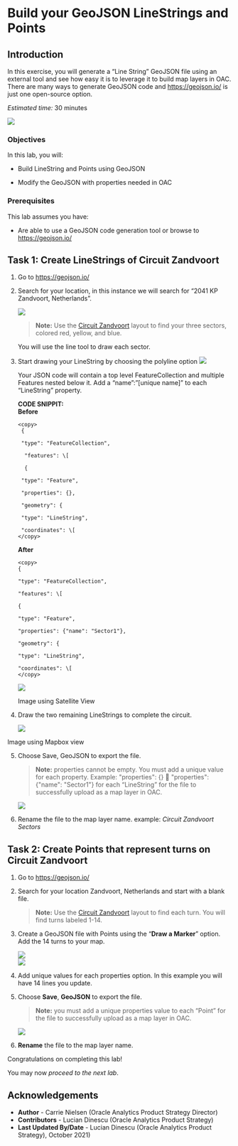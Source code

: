 # Build your GeoJSON LineStrings and Points

## Introduction 

In this exercise, you will generate a “Line String” GeoJSON file using
an external tool and see how easy it is to leverage it to build map
layers in OAC. There are many ways to generate GeoJSON code and
<https://geojson.io/> is just one open-source option.

_Estimated time:_ 30 minutes

![](./images/racing-track.png)

### Objectives

In this lab, you will:

- Build LineString and Points using GeoJSON

- Modify the GeoJSON with properties needed in OAC

### Prerequisites

This lab assumes you have:

- Are able to use a GeoJSON code generation tool or browse to
    <https://geojson.io/>

## Task 1: Create LineStrings of Circuit Zandvoort

1. Go to <https://geojson.io/>

2. Search for your location, in this instance we will search for “2041 KP Zandvoort, Netherlands”.

    ![](./images/track-zandvoort.png)  
    
    > **Note:** Use the [Circuit
Zandvoort](https://www.formula1.com/en/racing/2021/Netherlands/Circuit.html)
layout to find your three sectors, colored red, yellow, and blue.  

     You will use the line tool to draw each sector.

3.  Start drawing your LineString by choosing the polyline option ![](./images/polyline.png)  

    Your JSON code will contain a top level FeatureCollection and  multiple Features nested below it. Add a “name”:”\[unique name\]” to each “LineString” property.  

    **CODE SNIPPIT:**  
     **Before**
    ```
    <copy>
     {

     "type": "FeatureCollection",

      "features": \[

      {

     "type": "Feature",

     "properties": {},
 
     "geometry": {

     "type": "LineString",

     "coordinates": \[
    </copy>
    ```

    **After**
     ```
     <copy>
    {

     "type": "FeatureCollection",

     "features": \[

     {

     "type": "Feature",

     "properties": {"name": "Sector1"},

     "geometry": {

     "type": "LineString",

     "coordinates": \[
    </copy>
     ```

    ![](./images/code-snippit.png)

    Image using Satellite View

4. Draw the two remaining LineStrings to complete the circuit.

    ![](./images/complete-circuit.png)

Image using Mapbox view

5. Choose Save, GeoJSON to export the file.

    > **Note:** properties cannot be empty. You must add a unique value for each
property. Example: "properties": {}  "properties": {"name": "Sector1"}
for each “LineString” for the file to successfully upload as a map layer
in OAC.

    ![](./images/save-geojson.png)

6. Rename the file to the map layer name. example: _Circuit Zandvoort Sectors_

## Task 2: Create Points that represent turns on Circuit Zandvoort

1. Go to <https://geojson.io/>

2. Search for your location Zandvoort, Netherlands and start with a blank file.

    > **Note:** Use the [Circuit Zandvoort](https://www.formula1.com/en/racing/2021/Netherlands/Circuit.html) layout to find each turn. You will find turns labeled 1-14.

3. Create a GeoJSON file with Points using the “**Draw a Marker**” option. Add the 14 turns to your map.

    ![](./images/draw-marker.png)  
    ![](./images/circuit-zandvoort.png)

4. Add unique values for each properties option. In this example you will have 14 lines you update.

5. Choose **Save**, **GeoJSON** to export the file.

    > **Note:** you must add a unique properties value to each “Point” for the
file to successfully upload as a map layer in OAC.

    ![](./images/save-geojson.png)

6. **Rename** the file to the map layer name.

Congratulations on completing this lab!

You may now *proceed to the next lab*.

## **Acknowledgements**

- **Author** - Carrie Nielsen (Oracle Analytics Product Strategy Director)
- **Contributors** - Lucian Dinescu (Oracle Analytics Product Strategy)
- **Last Updated By/Date** - Lucian Dinescu (Oracle Analytics Product Strategy), October 2021)
